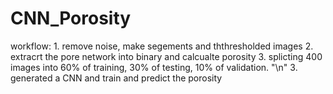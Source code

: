 # CNN_Porosity
workflow: 1. remove noise, make segements and  ththresholded images 2. extracrt the pore network into binary and calcualte porosity 3. splicting 400 images into 60% of training, 30% of testing, 10% of validation. "\n" 3. generated a CNN and train and predict the porosity
